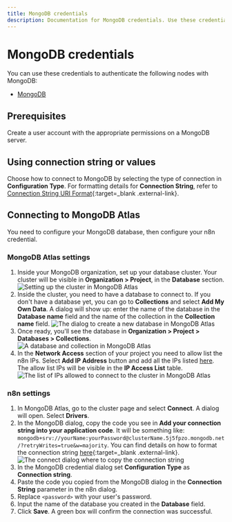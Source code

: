 ```yaml
---
title: MongoDB credentials
description: Documentation for MongoDB credentials. Use these credentials to authenticate MongoDB in n8n, a workflow automation platform.
---
```


# MongoDB credentials

You can use these credentials to authenticate the following nodes with MongoDB:

- [MongoDB](/integrations/builtin/app-nodes/n8n-nodes-base.mongodb/)

## Prerequisites

Create a user account with the appropriate permissions on a MongoDB server.

## Using connection string or values

Choose how to connect to MongoDB by selecting the type of connection in **Configuration Type**.
For formatting details for **Connection String**, refer to [Connection String URI Format](https://www.mongodb.com/docs/manual/reference/connection-string/){:target=_blank .external-link}.


## Connecting to MongoDB Atlas

You need to configure your MongoDB database, then configure your n8n credential.

### MongoDB Atlas settings

1. Inside your MongoDB organization, set up your database cluster. Your cluster will be visible in **Organization > Project**, in the **Database** section.
![Setting up the cluster in MongoDB Atlas](/_images/integrations/builtin/app-nodes/mongodb/cluster.png)
2. Inside the cluster, you need to have a database to connect to. If you don't have a database yet, you can go to **Collections** and select **Add My Own Data**. A dialog will show up: enter the name of the database in the **Database name** field and the name of the collection in the **Collection name** field.
![The dialog to create a new database in MongoDB Atlas](/_images/integrations/builtin/app-nodes/mongodb/database_create.png)
3. Once ready, you'll see the database in **Organization > Project > Databases > Collections**.
![A database and collection in MongoDB Atlas](/_images/integrations/builtin/app-nodes/mongodb/collections.png)
4. In the **Network Access** section of your project you need to allow list the n8n IPs. Select **Add IP Address** button and add all the IPs listed [here](/choose-n8n/cloud/#cloud-ip-addresses). The allow list IPs will be visible in the **IP Access List** table.
![The list of IPs allowed to connect to the cluster in MongoDB Atlas](/_images/integrations/builtin/app-nodes/mongodb/network_access.png)

### n8n settings

1. In MongoDB Atlas, go to the cluster page and select **Connect**. A dialog will open. Select **Drivers**.
1. In the MongoDB dialog, copy the code you see in **Add your connection string into your application code**. It will be something like: `mongodb+srv://yourName:yourPassword@clusterName.5j5fpzo.mongodb.net/?retryWrites=true&w=majority`. You can find details on how to format the connection string [here](https://www.mongodb.com/docs/manual/reference/connection-string/){:target=_blank .external-link}.
![The connect dialog where to copy the connection string](/_images/integrations/builtin/app-nodes/mongodb/connect.png)
1. In the MongoDB credential dialog set **Configuration Type** as **Connection string**.
1. Paste the code you copied from the MongoDB dialog in the **Connection String** parameter in the n8n dialog.
1. Replace `<password>` with your user's password.
1. Input the name of the database you created in the **Database** field.
1. Click **Save**. A green box will confirm the connection was successful.
